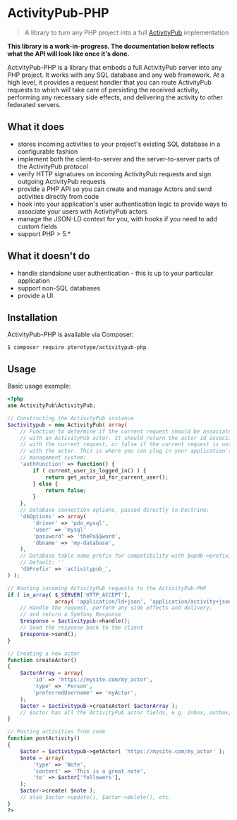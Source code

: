# ActivityPub-PHP
> A library to turn any PHP project into a full [ActivityPub](https://activitypub.rocks) implementation

**This library is a work-in-progress. The documentation below reflects what the API will look like once it's done.**

ActivityPub-PHP is a library that embeds a full ActivityPub server into any PHP project. It works with any SQL database and any web framework. At a high level, it provides a request handler that you can route ActivityPub requests to which will take care of persisting the received activity, performing any necessary side effects, and delivering the activity to other federated servers.

## What it does
- stores incoming activities to your project's existing SQL database in a configurable fashion
- implement both the client-to-server and the server-to-server parts of the ActivityPub protocol
- verify HTTP signatures on incoming ActivityPub requests and sign outgoing ActivityPub requests
- provide a PHP API so you can create and manage Actors and send activities directly from code
- hook into your application's user authentication logic to provide ways to associate your users with ActivityPub actors
- manage the JSON-LD context for you, with hooks if you need to add custom fields
- support PHP > 5.*

## What it doesn't do
- handle standalone user authentication - this is up to your particular application
- support non-SQL databases
- provide a UI

## Installation
ActivityPub-PHP is available via Composer:

    $ composer require pterotype/activitypub-php

## Usage
Basic usage example:

``` php
<?php
use ActivityPub\ActivityPub;

// Constructing the ActivityPub instance
$activitypub = new ActivityPub( array(
    // Function to determine if the current request should be associated
    // with an ActivityPub actor. It should return the actor id associated
    // with the current request, or false if the current request is not associated
    // with the actor. This is where you can plug in your application's user
    // management system:
    'authFunction' => function() {
        if ( current_user_is_logged_in() ) {
            return get_actor_id_for_current_user();
        } else {
            return false;
        }
    },
    // Database connection options, passed directly to Doctrine:
    'dbOptions' => array(
        'driver' => 'pdo_mysql',
        'user' => 'mysql'
        'password' => 'thePa$$word',
        'dbname' => 'my-database',
    ),
    // Database table name prefix for compatibility with $wpdb->prefix, etc.:
    // Default: ''
    'dbPrefix' => 'activitypub_',
) );

// Routing incoming ActivityPub requests to the ActivityPub-PHP
if ( in_array( $_SERVER['HTTP_ACCEPT'],
               array( 'application/ld+json', 'application/activity+json' ) ) ) {
    // Handle the request, perform any side effects and delivery,
    // and return a Symfony Response
    $response = $activitypub->handle();
    // Send the response back to the client
    $response->send();
}

// Creating a new actor
function createActor()
{
    $actorArray = array(
        'id' => 'https://mysite.com/my_actor',
        'type' => 'Person',
        'preferredUsername' => 'myActor',
    );
    $actor = $activitypub->createActor( $actorArray );
    // $actor has all the ActivityPub actor fields, e.g. inbox, outbox, followers, etc.
}

// Posting activities from code
function postActivity()
{
    $actor = $activitypub->getActor( 'https://mysite.com/my_actor' );
    $note = array(
        'type' => 'Note',
        'content' => 'This is a great note',
        'to' => $actor['followers'],
    );
    $actor->create( $note );
    // also $actor->update(), $actor->delete(), etc.
}
?>

```
